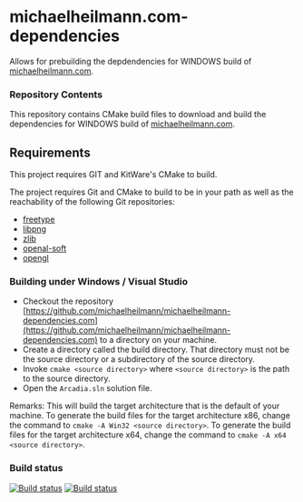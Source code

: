 # michaelheilmann.com-dependencies
Allows for prebuilding the depdendencies for WINDOWS build of [michaelheilmann.com](https://michaelheilmann.com).

### Repository Contents
This repository contains CMake build files to download and build the dependencies for WINDOWS build of [michaelheilmann.com](https://michaelheilmann.com).

## Requirements
This project requires GIT and KitWare's CMake to build.

The project requires Git and CMake to build to be in your path as well as the reachability of the following Git repositories:
- [freetype](https://gitlab.freedesktop.org/freetype/freetype.git)
- [libpng](https://github.com/glennrp/libpng.git)
- [zlib](https://github.com/madler/zlib.git)
- [openal-soft](https://github.com/kcat/openal-soft)
- [opengl](https://registry.khronos.org/OpenGL/index_gl.php)

### Building under Windows / Visual Studio
- Checkout the repository
  [https://github.com/michaelheilmann/michaelheilmann-dependencies.com](https://github.com/michaelheilmann/michaelheilmann-dependencies.com) to a directory on your machine.
- Create a directory called the build directory. That directory must not be the source directory or a subdirectory of the source directory.
- Invoke `cmake <source directory>` where `<source directory>` is the path to the source directory.
- Open the `Arcadia.sln` solution file.

Remarks: This will build the target architecture that is the default of your machine.
To generate the build files for the target architecture x86, change the command to `cmake -A Win32 <source directory>`.
To generate the build files for the target architecture x64, change the command to `cmake -A x64 <source directory>`.

### Build status
[![Build status](https://ci.appveyor.com/api/projects/status/ap4tbo0e8554fdk4/branch/main?svg=true)](https://ci.appveyor.com/project/michaelheilmann-com/michaelheilmann-com-dependencies)
[![Build status](https://ci.appveyor.com/api/projects/status/ap4tbo0e8554fdk4/branch/develop?svg=true)](https://ci.appveyor.com/project/michaelheilmann-com/michaelheilmann-com-dependencies)
